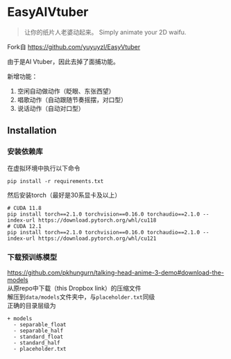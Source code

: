 # EasyAIVtuber

> 让你的纸片人老婆动起来。
Simply animate your 2D waifu.

Fork自 https://github.com/yuyuyzl/EasyVtuber

由于是AI Vtuber，因此去掉了面捕功能。

新增功能：

1. 空闲自动做动作（眨眼、东张西望）
2. 唱歌动作（自动跟随节奏摇摆，对口型）
3. 说话动作（自动对口型）

## Installation
### 安装依赖库
在虚拟环境中执行以下命令  
```
pip install -r requirements.txt
```
然后安装torch（最好是30系显卡及以上）
```
# CUDA 11.8
pip install torch==2.1.0 torchvision==0.16.0 torchaudio==2.1.0 --index-url https://download.pytorch.org/whl/cu118
# CUDA 12.1
pip install torch==2.1.0 torchvision==0.16.0 torchaudio==2.1.0 --index-url https://download.pytorch.org/whl/cu121
```

### 下载预训练模型  

https://github.com/pkhungurn/talking-head-anime-3-demo#download-the-models  
从原repo中下载（this Dropbox link）的压缩文件  
解压到`data/models`文件夹中，与`placeholder.txt`同级  
正确的目录层级为  
```
+ models
  - separable_float
  - separable_half
  - standard_float
  - standard_half
  - placeholder.txt
```  

